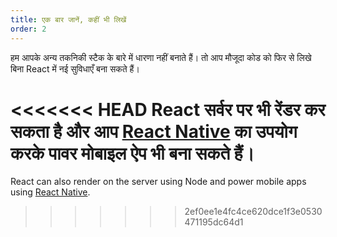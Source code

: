 ```yaml
---
title: एक बार जानें, कहीं भी लिखें
order: 2
---
```


हम आपके अन्य तकनिकी स्टैक के बारे में धारणा नहीं बनाते हैं। तो आप मौजूदा कोड को फिर से लिखे बिना React में नई सुविधाएँ बना सकते हैं।

<<<<<<< HEAD
React सर्वर पर भी रेंडर कर सकता है और आप [React Native](https://facebook.github.io/react-native/) का उपयोग करके पावर मोबाइल ऐप भी बना सकते हैं।
=======
React can also render on the server using Node and power mobile apps using [React Native](https://reactnative.dev/).
>>>>>>> 2ef0ee1e4fc4ce620dce1f3e0530471195dc64d1
